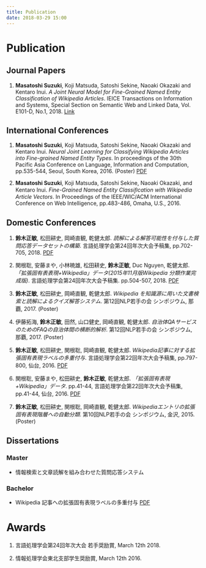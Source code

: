 ```yaml
---
title: Publication
date: 2018-03-29 15:00
---
```


# Publication

## Journal Papers

1. **Masatoshi Suzuki**, Koji Matsuda, Satoshi Sekine, Naoaki Okazaki and Kentaro Inui. *A Joint Neural Model for Fine-Grained Named Entity Classification of Wikipedia Articles*. IEICE Transactions on Information and Systems, Special Section on Semantic Web and Linked Data, Vol. E101-D, No.1, 2018. [Link](https://www.jstage.jst.go.jp/article/transinf/E101.D/1/E101.D_2017SWP0005/_article/-char/ja/)

## International Conferences

1. **Masatoshi Suzuki**, Koji Matsuda, Satoshi Sekine, Naoaki Okazaki and Kentaro Inui. *Neural Joint Learning for Classifying Wikipedia Articles into Fine-grained Named Entity Types*. In proceedings of the 30th Pacific Asia Conference on Language, Information and Computation, pp.535-544, Seoul, South Korea, 2016. (Poster) [PDF](https://www.aclweb.org/anthology/Y/Y16/Y16-3027.pdf)

1. **Masatoshi Suzuki**, Koji Matsuda, Satoshi Sekine, Naoaki Okazaki, and Kentaro Inui. *Fine-Grained Named Entity Classiﬁcation with Wikipedia Article Vectors*. In Proceedings of the IEEE/WIC/ACM International Conference on Web Intelligence, pp.483-486, Omaha, U.S., 2016.

## Domestic Conferences

1. **鈴木正敏**, 松田耕史, 岡崎直観, 乾健太郎. *読解による解答可能性を付与した質問応答データセットの構築*. 言語処理学会第24回年次大会予稿集, pp.702-705, 2018. [PDF](http://anlp.jp/proceedings/annual_meeting/2018/pdf_dir/C4-5.pdf)

1. 関根聡, 安藤まや, 小林暁雄, 松田耕史, **鈴木正敏**, Duc Nguyen, 乾健太郎. *「拡張固有表表現+Wikipedia」データ(2015年11月版Wikipedia 分類作業完成版)*. 言語処理学会第24回年次大会予稿集. pp.504-507, 2018. [PDF](http://anlp.jp/proceedings/annual_meeting/2018/pdf_dir/P4-5.pdf)

1. **鈴木正敏**, 松田耕史, 岡崎直観, 乾健太郎. *Wikipedia を知識源に用いた文書検索と読解によるクイズ解答システム*. 第12回NLP若手の会 シンポジウム, 那覇, 2017. (Poster)

1. 伊藤拓海, **鈴木正敏**, 田然, 山口健史, 岡崎直観, 乾健太郎. *自治体QAサービスのためのFAQの自治体間の横断的解析*. 第12回NLP若手の会 シンポジウム, 那覇, 2017. (Poster)

1. **鈴木正敏**, 松田耕史, 関根聡, 岡崎直観, 乾健太郎. *Wikipedia記事に対する拡張固有表現ラベルの多重付与*. 言語処理学会第22回年次大会予稿集, pp.797-800, 仙台, 2016. [PDF](http://www.anlp.jp/proceedings/annual_meeting/2016/pdf_dir/A5-2.pdf)

1. 関根聡, 安藤まや, 松田耕史, **鈴木正敏**, 乾健太郎. *「拡張固有表現+Wikipedia」データ*. pp.41-44, 言語処理学会第22回年次大会予稿集, pp.41-44, 仙台, 2016. [PDF](http://www.anlp.jp/proceedings/annual_meeting/2016/pdf_dir/P2-4.pdf)

1. **鈴木正敏**, 松田耕史, 関根聡, 岡崎直観, 乾健太郎. *Wikipediaエントリの拡張固有表現階層への自動分類*. 第10回NLP若手の会 シンポジウム, 金沢, 2015. (Poster)

## Dissertations

### Master

- 情報検索と文章読解を組み合わせた質問応答システム

### Bachelor

- Wikipedia 記事への拡張固有表現ラベルの多重付与 [PDF](http://www.cl.ecei.tohoku.ac.jp/publications/2016/msuzuki_bthesis.pdf)

# Awards

1. 言語処理学会第24回年次大会 若手奨励賞, March 12th 2018.

1. 情報処理学会東北支部学生奨励賞, March 12th 2016.
